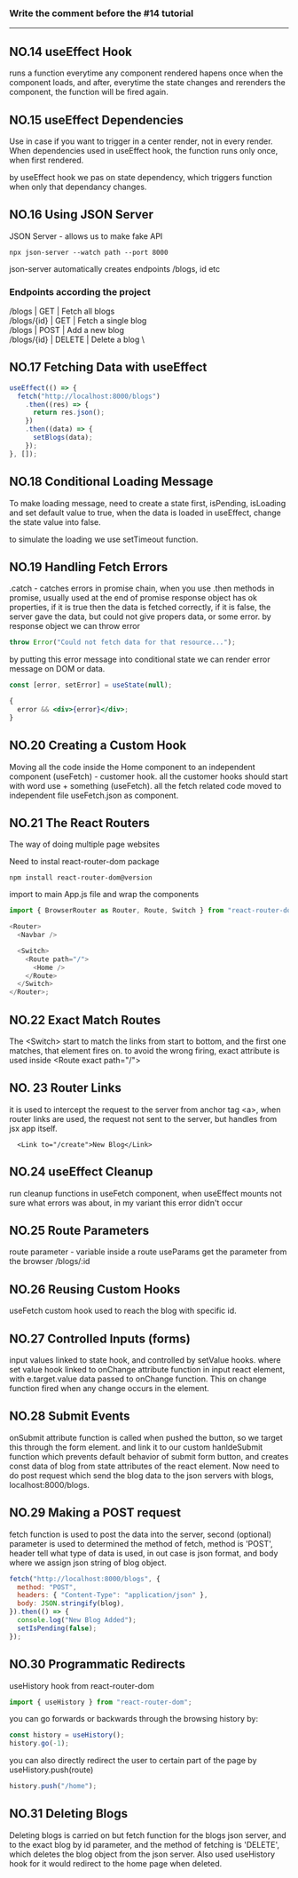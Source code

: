 ### Write the comment before the #14 tutorial

---

## NO.14 useEffect Hook

runs a function everytime any component rendered
hapens once when the component loads, and after, everytime the state changes and rerenders the component, the function will be fired again.

## NO.15 useEffect Dependencies

Use in case if you want to trigger in a center render, not in every render.
When dependencies used in useEffect hook, the function runs only once, when first rendered.

by useEffect hook we pas on state dependency, which triggers function when only that dependancy changes.

## NO.16 Using JSON Server

JSON Server - allows us to make fake API

```
npx json-server --watch path --port 8000
```

json-server automatically creates endpoints /blogs, id etc

### Endpoints according the project

/blogs | GET | Fetch all blogs \
/blogs/{id} | GET | Fetch a single blog\
/blogs | POST | Add a new blog \
/blogs/{id} | DELETE | Delete a blog \

## NO.17 Fetching Data with useEffect

```js
useEffect(() => {
  fetch("http://localhost:8000/blogs")
    .then((res) => {
      return res.json();
    })
    .then((data) => {
      setBlogs(data);
    });
}, []);
```

## NO.18 Conditional Loading Message

To make loading message, need to create a state first, isPending, isLoading and set default value to true, when the data is loaded in useEffect, change the state value into false.

to simulate the loading we use setTimeout function.

## NO.19 Handling Fetch Errors

.catch - catches errors in promise chain, when you use .then methods in promise, usually used at the end of promise
response object has ok properties, if it is true then the data is fetched correctly, if it is false, the server gave the data, but could not give propers data, or some error.
by response object we can throw error

```js
throw Error("Could not fetch data for that resource...");
```

by putting this error message into conditional state we can render error message on DOM or data.

```jsx
const [error, setError] = useState(null);

{
  error && <div>{error}</div>;
}
```

## NO.20 Creating a Custom Hook

Moving all the code inside the Home component to an independent component (useFetch) - customer hook. all the customer hooks should start with word use + something (useFetch). all the fetch related code moved to independent file useFetch.json as component.

## NO.21 The React Routers

The way of doing multiple page websites

Need to instal react-router-dom package

```command-line
npm install react-router-dom@version
```

import to main App.js file and wrap the components

```js
import { BrowserRouter as Router, Route, Switch } from "react-router-dom";

<Router>
  <Navbar />

  <Switch>
    <Route path="/">
      <Home />
    </Route>
  </Switch>
</Router>;
```

## NO.22 Exact Match Routes

The \<Switch></Switch> start to match the links from start to bottom, and the first one matches, that element fires on. to avoid the wrong firing, exact attribute is used inside \<Route exact path="/"></Route>

## NO. 23 Router Links

it is used to intercept the request to the server from anchor tag \<a>, when router links are used, the request not sent to the server, but handles from jsx app itself.

```
  <Link to="/create">New Blog</Link>
```

## NO.24 useEffect Cleanup

run cleanup functions in useFetch component, when useEffect mounts
not sure what errors was about, in my variant this error didn't occur

## NO.25 Route Parameters

route parameter - variable inside a route
useParams get the parameter from the browser /blogs/:id

## NO.26 Reusing Custom Hooks

useFetch custom hook used to reach the blog with specific id.

## NO.27 Controlled Inputs (forms)

input values linked to state hook, and controlled by setValue hooks. where set value hook linked to onChange attribute function in input react element, with e.target.value data passed to onChange function. This on change function fired when any change occurs in the element.

## NO.28 Submit Events

onSubmit attribute function is called when pushed the button, so we target this through the form element. and link it to our custom hanldeSubmit function which prevents default behavior of submit form button, and creates const data of blog from state attributes of the react element.
Now need to do post request which send the blog data to the json servers with blogs, localhost:8000/blogs.

## NO.29 Making a POST request

fetch function is used to post the data into the server, second (optional) parameter is used to determined the method of fetch, method is 'POST', header tell what type of data is used, in out case is json format, and body where we assign json string of blog object.

```js
fetch("http://localhost:8000/blogs", {
  method: "POST",
  headers: { "Content-Type": "application/json" },
  body: JSON.stringify(blog),
}).then(() => {
  console.log("New Blog Added");
  setIsPending(false);
});
```

## NO.30 Programmatic Redirects

useHistory hook from react-router-dom

```js
import { useHistory } from "react-router-dom";
```

you can go forwards or backwards through the browsing history by:

```js
const history = useHistory();
history.go(-1);
```

you can also directly redirect the user to certain part of the page by useHistory.push(route)

```js
history.push("/home");
```

## NO.31 Deleting Blogs

Deleting blogs is carried on but fetch function for the blogs json server, and to the exact blog by id parameter, and the method of fetching is 'DELETE', which deletes the blog object from the json server. Also used useHistory hook for it would redirect to the home page when deleted.
